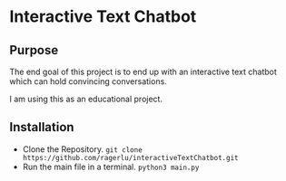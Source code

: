 # Interactive Text Chatbot

## Purpose
The end goal of this project is to end up with an interactive text chatbot which can hold convincing conversations. 

I am using this as an educational project.

## Installation
- Clone the Repository.
`git clone https://github.com/ragerlu/interactiveTextChatbot.git`
- Run the main file in a terminal.
`python3 main.py`
